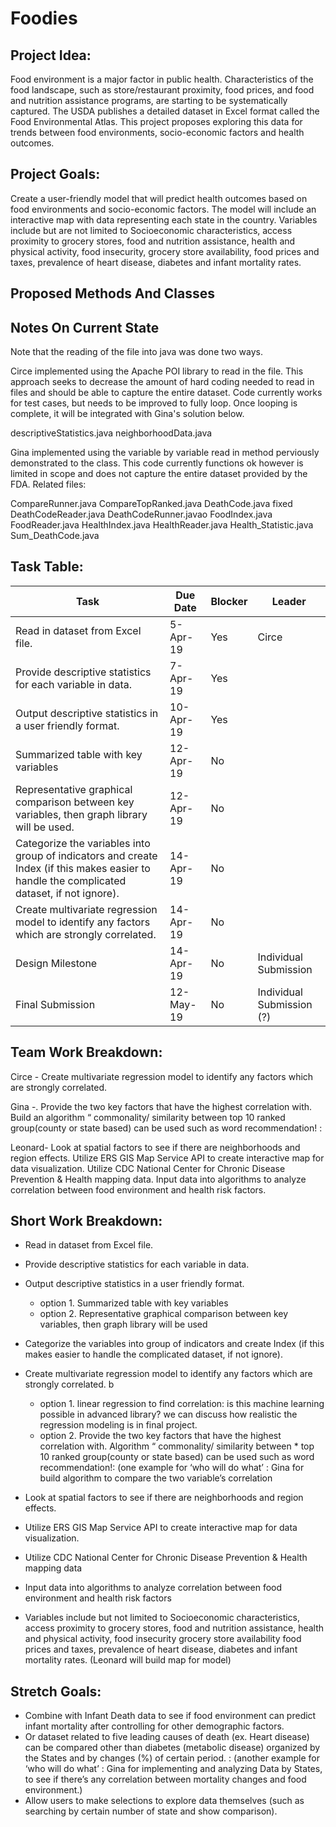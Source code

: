 # Foodies

## Project Idea:

Food environment is a major factor in public health. Characteristics of the food landscape, such as store/restaurant proximity, food prices, and food and nutrition assistance programs, are starting to be systematically captured. The USDA publishes a detailed dataset in Excel format called the Food Environmental Atlas. This project proposes exploring this data for trends between food environments, socio-economic factors and health outcomes.

## Project Goals:

Create a user-friendly model that will predict health outcomes based on food environments and socio-economic factors. The model will include an interactive map with data representing each state in the country. Variables include but are not limited to Socioeconomic characteristics, access proximity to grocery stores, food and nutrition assistance, health and physical activity, food insecurity, grocery store availability, food prices and taxes, prevalence of heart disease, diabetes and infant mortality rates.

## Proposed Methods And Classes

## Notes On Current State

Note that the reading of the file into java was done two ways.

Circe implemented using the Apache POI library to read in the file. This approach seeks to decrease the amount of hard coding needed to read in files and should be able to capture the entire dataset. Code currently works for test cases, but needs to be improved to fully loop. Once looping is complete, it will be integrated with Gina's solution below. 

descriptiveStatistics.java
neighborhoodData.java

Gina implemented using the variable by variable read in method perviously demonstrated to the class. This code currently functions ok however is limited in scope and does not capture the entire dataset provided by the FDA. Related files: 

CompareRunner.java
CompareTopRanked.java
DeathCode.java	fixed
DeathCodeReader.java
DeathCodeRunner.javao
FoodIndex.java
FoodReader.java
HealthIndex.java
HealthReader.java
Health_Statistic.java
Sum_DeathCode.java

## Task Table:

| Task                                                                                                                                        | Due Date  | Blocker | Leader                    | 
|---------------------------------------------------------------------------------------------------------------------------------------------|-----------|---------|---------------------------| 
| Read in dataset from Excel file.                                                                                                            | 5-Apr-19  | Yes     | Circe                     | 
| Provide descriptive statistics for each variable in data.                                                                                   | 7-Apr-19  | Yes     |                           | 
| Output descriptive statistics in a user friendly format.                                                                                    | 10-Apr-19 | Yes     |                           | 
| Summarized table with key variables                                                                                                         | 12-Apr-19 | No      |                           | 
| Representative graphical comparison between key variables, then graph library will be used.                                                 | 12-Apr-19 | No      |                           | 
| Categorize the variables into group of indicators and create Index (if this makes easier to handle the complicated dataset, if not ignore). | 14-Apr-19 | No      |                           | 
| Create multivariate regression model to identify any factors which are strongly correlated.                                                 | 14-Apr-19 | No      |                           | 
| Design Milestone                                                                                                                            | 14-Apr-19 | No      | Individual Submission     | 
| Final Submission                                                                                                                            | 12-May-19 | No      | Individual Submission (?) | 


## Team Work Breakdown:

Circe - Create multivariate regression model to identify any factors which are strongly correlated. 

Gina -. Provide the two key factors that have the highest correlation with.  Build an algorithm “ commonality/ similarity between top 10 ranked group(county or state based) can be used such as word recommendation!   :

Leonard- Look at spatial factors to see if there are neighborhoods and region effects. Utilize ERS GIS Map Service API to create interactive map for data visualization.    Utilize CDC National Center for Chronic Disease Prevention & Health mapping data. Input data into algorithms to analyze correlation between food environment and health risk factors.

## Short Work Breakdown:

* Read in dataset from Excel file. 
* Provide descriptive statistics for each variable in data.
* Output descriptive statistics in a user friendly format.
  * option 1. Summarized table with key variables
  * option 2. Representative graphical comparison between key variables, then graph library will be used
* Categorize the variables into group of indicators and create Index (if this makes easier to handle the complicated dataset, if not ignore). 
* Create multivariate regression model to identify any factors which are strongly correlated. b 
  * option 1.  linear regression to find correlation: is this machine learning possible in advanced library? we can discuss how realistic the regression modeling is in final project.  
  * option 2. Provide the two key factors that have the highest correlation with.  Algorithm “ commonality/ similarity between * top 10 ranked group(county or state based) can be used such as word recommendation!: (one example for ‘who will do what’ : Gina for build algorithm to compare the two variable’s correlation
 
* Look at spatial factors to see if there are neighborhoods and region effects.
* Utilize ERS GIS Map Service API to create interactive map for data visualization.
* Utilize CDC National Center for Chronic Disease Prevention & Health mapping data
* Input data into algorithms to analyze correlation between food environment and health risk factors 
* Variables include but not limited to Socioeconomic characteristics, access proximity to grocery stores, food and nutrition assistance, health and physical activity, food insecurity
grocery store availability food prices and taxes, prevalence of heart disease, diabetes and infant mortality rates.  (Leonard will build map for model) 

## Stretch Goals: 
* Combine with Infant Death data to see if food environment can predict infant mortality after controlling for other demographic factors. 
* Or dataset related to five leading causes of death (ex. Heart disease) can be compared other than diabetes (metabolic disease) organized by the States and by changes (%) of certain period.  : (another example for ‘who will do what’ : Gina for implementing and analyzing Data by States, to see if there’s any correlation between mortality changes and food environment.)
* Allow users to make selections to explore data themselves (such as searching by certain number of state and show comparison). 

